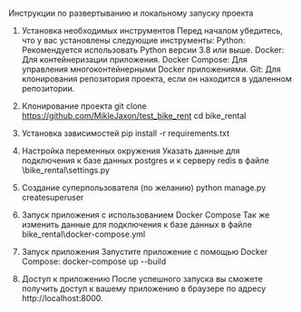 Инструкции по развертыванию и локальному запуску проекта

1. Установка необходимых инструментов
Перед началом убедитесь, что у вас установлены следующие инструменты:
Python: Рекомендуется использовать Python версии 3.8 или выше.
Docker: Для контейнеризации приложения.
Docker Compose: Для управления многоконтейнерными Docker приложениями.
Git: Для клонирования репозитория проекта, если он находится в удаленном репозитории.

2. Клонирование проекта
git clone https://github.com/MikleJaxon/test_bike_rent
cd bike_rental

3. Установка зависимостей
pip install -r requirements.txt

4. Настройка переменных окружения
Указать данные для подключения к базе данных postgres и к серверу redis в файле \bike_rental\settings.py

5. Создание суперпользователя (по желанию)
python manage.py createsuperuser

6. Запуск приложения с использованием Docker Compose
Так же изменить данные для подключения к базе данных в файле bike_rental\docker-compose.yml

7. Запуск приложения
Запустите приложение с помощью Docker Compose:
docker-compose up --build

8. Доступ к приложению
После успешного запуска вы сможете получить доступ к вашему приложению в браузере по адресу http://localhost:8000.
